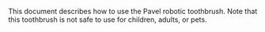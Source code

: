 This document describes how  to use the Pavel robotic toothbrush. 
Note that this toothbrush is not safe to use for children, adults, or pets.